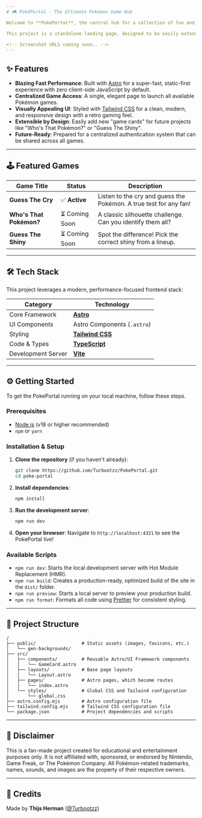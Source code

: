 ```yaml
---
# 🎮 PokéPortal - The Ultimate Pokémon Game Hub

Welcome to **PokéPortal**, the central hub for a collection of fun and challenging Pokémon mini-games. Built with a modern, performant tech stack, this portal serves as a fast and beautiful gateway to different game experiences.

This project is a standalone landing page, designed to be easily extendable as new games are developed.

<!-- Screenshot URLS coming soon.. -->
---
```


## ✨ Features

- **Blazing Fast Performance**: Built with [Astro](https://astro.build) for a super-fast, static-first experience with zero client-side JavaScript by default.
- **Centralized Game Access**: A single, elegant page to launch all available Pokémon games.
- **Visually Appealing UI**: Styled with [Tailwind CSS](https://tailwindcss.com/) for a clean, modern, and responsive design with a retro gaming feel.
- **Extensible by Design**: Easily add new "game cards" for future projects like "Who's That Pokémon?" or "Guess The Shiny".
- **Future-Ready**: Prepared for a centralized authentication system that can be shared across all games.

---

## 🕹️ Featured Games

| Game Title              | Status         | Description                                                       |
| ----------------------- | -------------- | ----------------------------------------------------------------- |
| **Guess The Cry**       | ✅ **Active**  | Listen to the cry and guess the Pokémon. A true test for any fan! |
| **Who's That Pokémon?** | ⏳ Coming Soon | A classic silhouette challenge. Can you identify them all?        |
| **Guess The Shiny**     | ⏳ Coming Soon | Spot the difference! Pick the correct shiny from a lineup.        |

---

## 🛠️ Tech Stack

This project leverages a modern, performance-focused frontend stack:

| Category           | Technology                                        |
| ------------------ | ------------------------------------------------- |
| Core Framework     | [**Astro**](https://astro.build)                  |
| UI Components      | Astro Components (`.astro`)                       |
| Styling            | [**Tailwind CSS**](https://tailwindcss.com/)      |
| Code & Types       | [**TypeScript**](https://www.typescriptlang.org/) |
| Development Server | [**Vite**](https://vitejs.dev/)                   |

---

## ⚙️ Getting Started

To get the PokePortal running on your local machine, follow these steps.

### Prerequisites

- [Node.js](https://nodejs.org/) (v18 or higher recommended)
- `npm` or `yarn`

### Installation & Setup

1.  **Clone the repository** (if you haven't already):

    ```bash
    git clone https://github.com/Turbootzz/PokePortal.git
    cd poke-portal
    ```

2.  **Install dependencies**:

    ```bash
    npm install
    ```

3.  **Run the development server**:

    ```bash
    npm run dev
    ```

4.  **Open your browser**:
    Navigate to `http://localhost:4321` to see the PokePortal live!

### Available Scripts

- `npm run dev`: Starts the local development server with Hot Module Replacement (HMR).
- `npm run build`: Creates a production-ready, optimized build of the site in the `dist/` folder.
- `npm run preview`: Starts a local server to preview your production build.
- `npm run format`: Formats all code using [Prettier](https://prettier.io/) for consistent styling.

---

## 📁 Project Structure

```
/
├── public/                 # Static assets (images, favicons, etc.)
│   └── gen-backgrounds/
├── src/
│   ├── components/         # Reusable Astro/UI Framework components
│   │   └── GameCard.astro
│   ├── layouts/            # Base page layouts
│   │   └── Layout.astro
│   ├── pages/              # Astro pages, which become routes
│   │   └── index.astro
│   └── styles/             # Global CSS and Tailwind configuration
│       └── global.css
├── astro.config.mjs        # Astro configuration file
├── tailwind.config.mjs     # Tailwind CSS configuration file
└── package.json            # Project dependencies and scripts
```

---

## 🛑 Disclaimer

This is a fan-made project created for educational and entertainment purposes only. It is not affiliated with, sponsored, or endorsed by Nintendo, Game Freak, or The Pokémon Company. All Pokémon-related trademarks, names, sounds, and images are the property of their respective owners.

---

## 🙌 Credits

Made by **Thijs Herman** ([@Turbootzz](https://github.com/Turbootzz))
